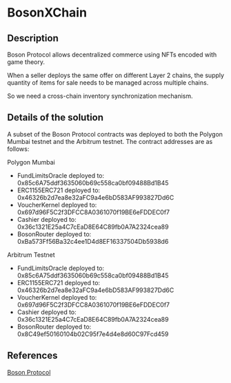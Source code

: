 # BosonXChain

## Description

Boson Protocol allows decentralized commerce using NFTs encoded with game theory.

When a seller deploys the same offer on different Layer 2 chains, the  supply quantity of items for sale needs to be managed across multiple chains.

So we need a cross-chain inventory synchronization mechanism.

## Details of the solution
A subset of the Boson Protocol contracts was deployed to both the Polygon Mumbai testnet and the Arbitrum testnet. The contract addresses are as follows:

Polygon Mumbai
* FundLimitsOracle deployed to: 0x85c6A75ddf3635060b69c558ca0bf09488Bd1B45
* ERC1155ERC721 deployed to: 0x46326b2d7ea8e32aFC9a4e6bD583AF993827Dd6C
* VoucherKernel deployed to: 0x697d96F5C2f3DFCC8A0361070f19BE6eFDDEC0f7
* Cashier deployed to: 0x36c1321E25a4C7cEaD8E64C89fb0A7A2324cea89
* BosonRouter deployed to: 0xBa573Ff56Ba32c4ee1D4d8EF16337504Db5938d6

Arbitrum Testnet
* FundLimitsOracle deployed to: 0x85c6A75ddf3635060b69c558ca0bf09488Bd1B45
* ERC1155ERC721 deployed to: 0x46326b2d7ea8e32aFC9a4e6bD583AF993827Dd6C
* VoucherKernel deployed to: 0x697d96F5C2f3DFCC8A0361070f19BE6eFDDEC0f7
* Cashier deployed to: 0x36c1321E25a4C7cEaD8E64C89fb0A7A2324cea89
* BosonRouter deployed to: 0x8C49ef50160104b02C95f7e4d4e8d60C97Fcd459



## References

[Boson Protocol](https://www.bosonprotocol.io)
